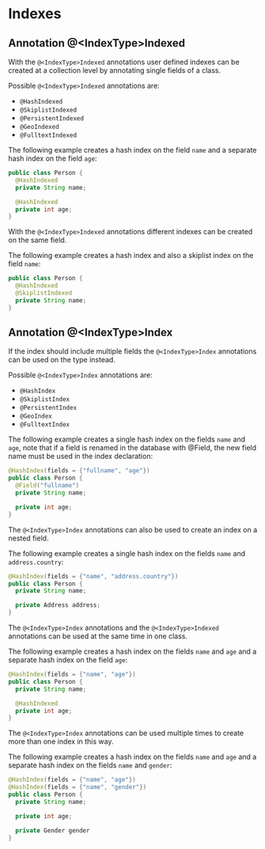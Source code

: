 <!-- don't edit here, it's from https://@github.com/arangodb/spring-data.git / docs/Drivers/ -->
# Indexes

## Annotation @\<IndexType\>Indexed

With the `@<IndexType>Indexed` annotations user defined indexes can be created at a collection level by annotating single fields of a class.

Possible `@<IndexType>Indexed` annotations are:

- `@HashIndexed`
- `@SkiplistIndexed`
- `@PersistentIndexed`
- `@GeoIndexed`
- `@FulltextIndexed`

The following example creates a hash index on the field `name` and a separate hash index on the field `age`:

```java
public class Person {
  @HashIndexed
  private String name;

  @HashIndexed
  private int age;
}
```

With the `@<IndexType>Indexed` annotations different indexes can be created on the same field.

The following example creates a hash index and also a skiplist index on the field `name`:

```java
public class Person {
  @HashIndexed
  @SkiplistIndexed
  private String name;
}
```

## Annotation @\<IndexType\>Index

If the index should include multiple fields the `@<IndexType>Index` annotations can be used on the type instead.

Possible `@<IndexType>Index` annotations are:

- `@HashIndex`
- `@SkiplistIndex`
- `@PersistentIndex`
- `@GeoIndex`
- `@FulltextIndex`

The following example creates a single hash index on the fields `name` and `age`, note that if a field is renamed in the database with @Field, the new field name must be used in the index declaration:

```java
@HashIndex(fields = {"fullname", "age"})
public class Person {
  @Field("fullname")
  private String name;

  private int age;
}
```

The `@<IndexType>Index` annotations can also be used to create an index on a nested field.

The following example creates a single hash index on the fields `name` and `address.country`:

```java
@HashIndex(fields = {"name", "address.country"})
public class Person {
  private String name;

  private Address address;
}
```

The `@<IndexType>Index` annotations and the `@<IndexType>Indexed` annotations can be used at the same time in one class.

The following example creates a hash index on the fields `name` and `age` and a separate hash index on the field `age`:

```java
@HashIndex(fields = {"name", "age"})
public class Person {
  private String name;

  @HashIndexed
  private int age;
}
```

The `@<IndexType>Index` annotations can be used multiple times to create more than one index in this way.

The following example creates a hash index on the fields `name` and `age` and a separate hash index on the fields `name` and `gender`:

```java
@HashIndex(fields = {"name", "age"})
@HashIndex(fields = {"name", "gender"})
public class Person {
  private String name;

  private int age;

  private Gender gender
}
```

